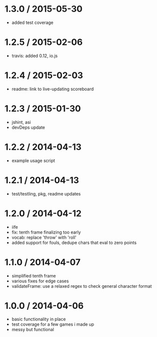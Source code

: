 
1.3.0 / 2015-05-30
==================

  * added test coverage

1.2.5 / 2015-02-06
==================

  * travis: added 0.12, io.js

1.2.4 / 2015-02-03
==================

  * readme: link to live-updating scoreboard

1.2.3 / 2015-01-30
==================

  * jshint, asi
  * devDeps update

1.2.2 / 2014-04-13
==================

  * example usage script

1.2.1 / 2014-04-13
==================

 * test/testling, pkg, readme updates

1.2.0 / 2014-04-12
==================

 * iife
 * fix: tenth frame finalizing too early
 * vocab: replace 'throw' with 'roll'
 * added support for fouls, dedupe chars that eval to zero points

1.1.0 / 2014-04-07
==================

 * simplified tenth frame
 * various fixes for edge cases
 * validateFrame: use a relaxed regex to check general character format

1.0.0 / 2014-04-06
==================

 * basic functionality in place
 * test coverage for a few games i made up
 * messy but functional
